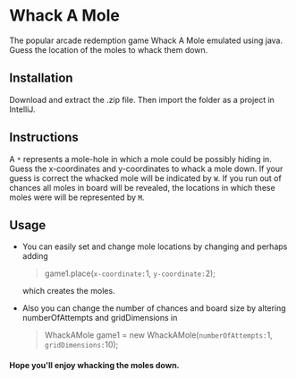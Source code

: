 # Whack A Mole 



The popular arcade redemption game Whack A Mole emulated using java. Guess the location of the moles to whack them down.

## Installation
Download and extract the .zip file. Then import the folder as a project in IntelliJ.

## Instructions

A `*` represents a mole-hole in which  a mole could be possibly hiding in. Guess the x-coordinates and y-coordinates to whack a mole down. If your guess is correct the whacked mole will be indicated by `W`.  If you run out of chances all moles in board will be revealed, the locations in which these moles were will be represented by `M`.

## Usage

 - You can easily set and change mole locations by changing and perhaps
   adding 
   
   > game1.place(`x-coordinate:`1, `y-coordinate:`2); 
   
   which creates the moles.
 - Also you can change the number of chances and  board size by altering
   numberOfAttempts and gridDimensions in
   
   > WhackAMole game1 = new WhackAMole(`numberOfAttempts:`1, `gridDimensions:`10);

#### Hope you'll enjoy whacking the moles down.

